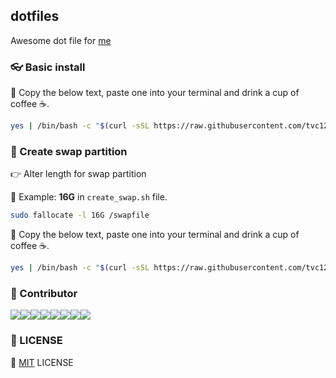 ## dotfiles
Awesome dot file for [me](https://github.com/tvc12)

### 👓 Basic install

🏃 Copy the below text, paste one into your terminal and drink a cup of coffee ☕️.

```bash
yes | /bin/bash -c "$(curl -sSL https://raw.githubusercontent.com/tvc12/dotfiles/master/run.sh)"
```

### 💪 Create swap partition

👉 Alter length for swap partition

📖 Example: **16G** in `create_swap.sh` file.

``` bash
sudo fallocate -l 16G /swapfile
```

🏃 Copy the below text, paste one into your terminal and drink a cup of coffee ☕️.

```bash
yes | /bin/bash -c "$(curl -sSL https://raw.githubusercontent.com/tvc12/dotfiles/master/create_swap.sh)"
```

### 🤝 Contributor

[![](https://sourcerer.io/fame/tvc12/tvc12/dotfiles/images/0)](https://sourcerer.io/fame/tvc12/tvc12/dotfiles/links/0)[![](https://sourcerer.io/fame/tvc12/tvc12/dotfiles/images/1)](https://sourcerer.io/fame/tvc12/tvc12/dotfiles/links/1)[![](https://sourcerer.io/fame/tvc12/tvc12/dotfiles/images/2)](https://sourcerer.io/fame/tvc12/tvc12/dotfiles/links/2)[![](https://sourcerer.io/fame/tvc12/tvc12/dotfiles/images/3)](https://sourcerer.io/fame/tvc12/tvc12/dotfiles/links/3)[![](https://sourcerer.io/fame/tvc12/tvc12/dotfiles/images/4)](https://sourcerer.io/fame/tvc12/tvc12/dotfiles/links/4)[![](https://sourcerer.io/fame/tvc12/tvc12/dotfiles/images/5)](https://sourcerer.io/fame/tvc12/tvc12/dotfiles/links/5)[![](https://sourcerer.io/fame/tvc12/tvc12/dotfiles/images/6)](https://sourcerer.io/fame/tvc12/tvc12/dotfiles/links/6)[![](https://sourcerer.io/fame/tvc12/tvc12/dotfiles/images/7)](https://sourcerer.io/fame/tvc12/tvc12/dotfiles/links/7)

### 😤 LICENSE

📙 [MIT](LICENSE) LICENSE

